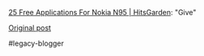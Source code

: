<!--
date: '2008-07-21'
published: true
slug: 2008-07-25-free-applications-for-nokia-n95_21
time_to_read: 5
title: 25 Free Applications For Nokia N95 | HitsGarden
-->

[25 Free Applications For Nokia N95 | HitsGarden](http://www.hitsgarden.com/25-free-applications-for-nokia-n95/): "Give"

[Original post](https://ysfk.blogspot.com/2008/07/25-free-applications-for-nokia-n95_21.html)

#legacy-blogger 